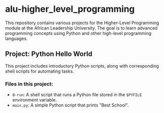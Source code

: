 # alu-higher_level_programming

This repository contains various projects for the Higher-Level Programming module at the African Leadership University. The goal is to learn advanced programming concepts using Python and other high-level programming languages.

## Project: Python Hello World

This project includes introductory Python scripts, along with corresponding shell scripts for automating tasks.

### Files in this project:
- `0-run`: A shell script that runs a Python file stored in the `$PYFILE` environment variable.
- `main.py`: A simple Python script that prints "Best School".
